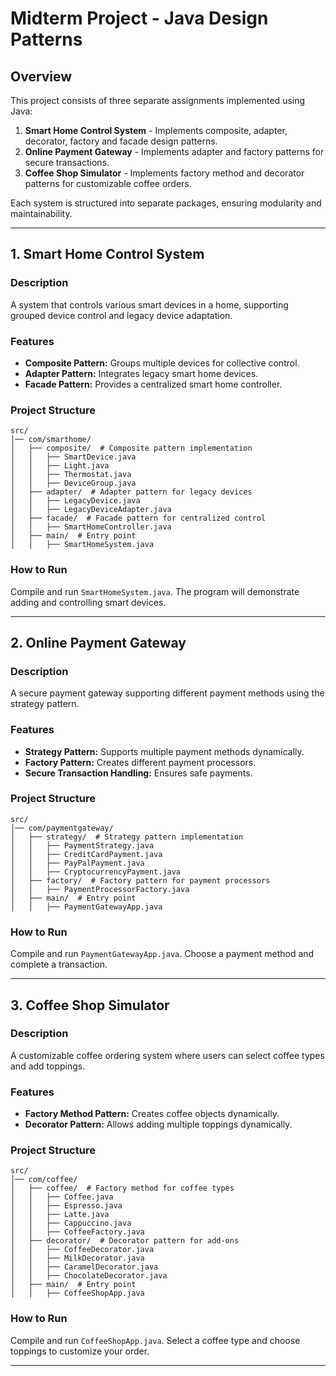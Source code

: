 # Midterm Project - Java Design Patterns

## Overview
This project consists of three separate assignments implemented using Java:
1. **Smart Home Control System** - Implements composite, adapter, decorator, factory and facade design patterns.
2. **Online Payment Gateway** - Implements adapter and factory patterns for secure transactions.
3. **Coffee Shop Simulator** - Implements factory method and decorator patterns for customizable coffee orders.

Each system is structured into separate packages, ensuring modularity and maintainability.

---

## 1. Smart Home Control System
### Description
A system that controls various smart devices in a home, supporting grouped device control and legacy device adaptation.

### Features
- **Composite Pattern:** Groups multiple devices for collective control.
- **Adapter Pattern:** Integrates legacy smart home devices.
- **Facade Pattern:** Provides a centralized smart home controller.

### Project Structure
```
src/
│── com/smarthome/
│   ├── composite/  # Composite pattern implementation
│   │   ├── SmartDevice.java
│   │   ├── Light.java
│   │   ├── Thermostat.java
│   │   ├── DeviceGroup.java
│   ├── adapter/  # Adapter pattern for legacy devices
│   │   ├── LegacyDevice.java
│   │   ├── LegacyDeviceAdapter.java
│   ├── facade/  # Facade pattern for centralized control
│   │   ├── SmartHomeController.java
│   ├── main/  # Entry point
│   │   ├── SmartHomeSystem.java
```

### How to Run
Compile and run `SmartHomeSystem.java`. The program will demonstrate adding and controlling smart devices.

---

## 2. Online Payment Gateway
### Description
A secure payment gateway supporting different payment methods using the strategy pattern.

### Features
- **Strategy Pattern:** Supports multiple payment methods dynamically.
- **Factory Pattern:** Creates different payment processors.
- **Secure Transaction Handling:** Ensures safe payments.

### Project Structure
```
src/
│── com/paymentgateway/
│   ├── strategy/  # Strategy pattern implementation
│   │   ├── PaymentStrategy.java
│   │   ├── CreditCardPayment.java
│   │   ├── PayPalPayment.java
│   │   ├── CryptocurrencyPayment.java
│   ├── factory/  # Factory pattern for payment processors
│   │   ├── PaymentProcessorFactory.java
│   ├── main/  # Entry point
│   │   ├── PaymentGatewayApp.java
```

### How to Run
Compile and run `PaymentGatewayApp.java`. Choose a payment method and complete a transaction.

---

## 3. Coffee Shop Simulator
### Description
A customizable coffee ordering system where users can select coffee types and add toppings.

### Features
- **Factory Method Pattern:** Creates coffee objects dynamically.
- **Decorator Pattern:** Allows adding multiple toppings dynamically.

### Project Structure
```
src/
│── com/coffee/
│   ├── coffee/  # Factory method for coffee types
│   │   ├── Coffee.java
│   │   ├── Espresso.java
│   │   ├── Latte.java
│   │   ├── Cappuccino.java
│   │   ├── CoffeeFactory.java
│   ├── decorator/  # Decorator pattern for add-ons
│   │   ├── CoffeeDecorator.java
│   │   ├── MilkDecorator.java
│   │   ├── CaramelDecorator.java
│   │   ├── ChocolateDecorator.java
│   ├── main/  # Entry point
│   │   ├── CoffeeShopApp.java
```

### How to Run
Compile and run `CoffeeShopApp.java`. Select a coffee type and choose toppings to customize your order.

---




